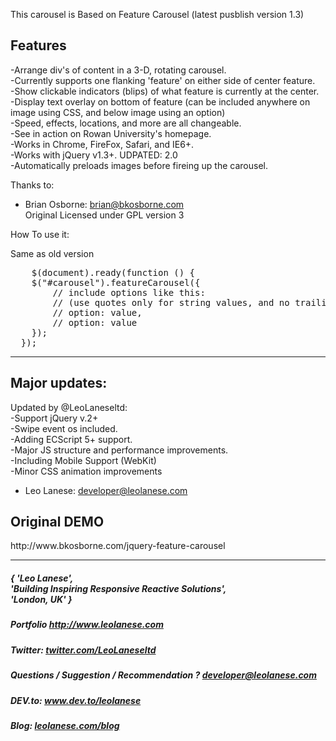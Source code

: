 This carousel is Based on Feature Carousel (latest pusblish version 1.3)<br>

<h2>Features</h2>
-Arrange div's of content in a 3-D, rotating carousel.<br>
-Currently supports one flanking 'feature' on either side of center feature.<br>
-Show clickable indicators (blips) of what feature is currently at the center.<br>
-Display text overlay on bottom of feature (can be included anywhere on image using CSS, and below image using an option)<br>
-Speed, effects, locations, and more are all changeable.<br>
-See in action on Rowan University's homepage.<br>
-Works in Chrome, FireFox, Safari, and IE6+.<br>
-Works with jQuery v1.3+. UDPATED: 2.0<br>
-Automatically preloads images before fireing up the carousel.<br>

Thanks to:<br>
- Brian Osborne: brian@bkosborne.com<br>
Original Licensed under GPL version 3<br>

How To use it:<br>
<p>Same as old version</p>
<pre>
    $(document).ready(function () {
    $("#carousel").featureCarousel({
        // include options like this:
        // (use quotes only for string values, and no trailing comma after last option)
        // option: value,
        // option: value
    });
  });
</pre>

-----------------------------------------------------------------------------------------------

<h2>Major updates:</h2>

Updated by @LeoLaneseltd: <br>
-Support jQuery v.2+ <br>
-Swipe event os included. <br>
-Adding ECScript 5+ support. <br>
-Major JS structure and performance improvements.<br>
-Including Mobile Support (WebKit)<br>
-Minor CSS animation improvements

- Leo Lanese: developer@leolanese.com


<h2>Original DEMO</h2>
http://www.bkosborne.com/jquery-feature-carousel

---

<h5> { 'Leo Lanese',<br>
       'Building Inspiring Responsive Reactive Solutions',<br>
       'London, UK' }<br>
</h5>
<h5>Portfolio
<a href="http://www.leolanese.com" target="_blank">http://www.leolanese.com</a>
</h5>
<h5>Twitter:
<a href="http://twitter.com/LeoLaneseltd" target="_blank">twitter.com/LeoLaneseltd</a>
</h5>
<h5>Questions / Suggestion / Recommendation ?
<a href="mail:to">developer@leolanese.com</a>
</h5>
<h5>DEV.to:
<a href="http://www.dev.to/leolanese" target="_blank">www.dev.to/leolanese</a>
</h5>
<h5>Blog:
<a href="http://www.leolanese.com/blog" target="_blank">leolanese.com/blog</a>
</h5>


